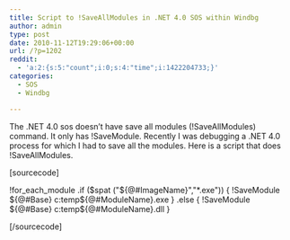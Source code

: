 ```yaml
---
title: Script to !SaveAllModules in .NET 4.0 SOS within Windbg
author: admin
type: post
date: 2010-11-12T19:29:06+00:00
url: /?p=1202
reddit:
  - 'a:2:{s:5:"count";i:0;s:4:"time";i:1422204733;}'
categories:
  - SOS
  - Windbg

---
```

The .NET 4.0 sos doesn’t have save all modules (!SaveAllModules) command. It only has !SaveModule. Recently I was debugging a .NET 4.0 process for which I had to save all the modules. Here is a script that does !SaveAllModules.

[sourcecode]

!for\_each\_module .if ($spat ("${@#ImageName}","*.exe")) { !SaveModule ${@#Base} c:temp${@#ModuleName}.exe } .else { !SaveModule ${@#Base} c:temp${@#ModuleName}.dll }

[/sourcecode]
